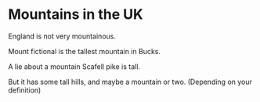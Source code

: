Mountains in the UK
===================

England is not very mountainous.

Mount fictional is the tallest mountain in Bucks.

A lie about a mountain
Scafell pike is tall.

But it has some tall hills,
and maybe a mountain or two.
(Depending on your definition)
